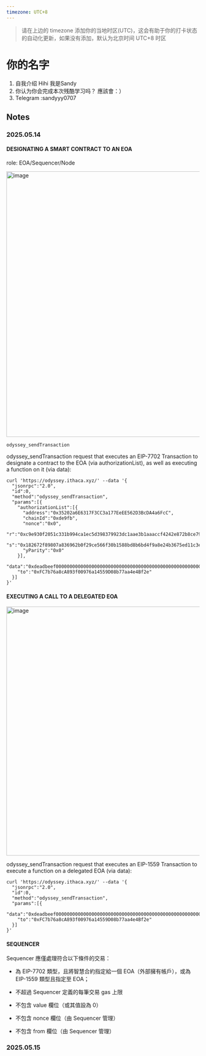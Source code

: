 ```yaml
---
timezone: UTC+8
---
```


> 请在上边的 timezone 添加你的当地时区(UTC)，这会有助于你的打卡状态的自动化更新，如果没有添加，默认为北京时间 UTC+8 时区


# 你的名字

1. 自我介绍 Hihi 我是Sandy
2. 你认为你会完成本次残酷学习吗？ 應該會：）
3. Telegram :sandyyy0707

## Notes

<!-- Content_START -->

### 2025.05.14

#### DESIGNATING A SMART CONTRACT TO AN EOA
role: EOA/Sequencer/Node

<img width="692" alt="image" src="https://github.com/user-attachments/assets/b846c750-ac2e-4b62-961f-dc60b7d7d9e8" />

```odyssey_sendTransaction```

odyssey_sendTransaction request that executes an EIP-7702 Transaction to designate a contract to the EOA (via authorizationList), as well as executing a function on it (via data):

```
curl 'https://odyssey.ithaca.xyz/' --data '{
  "jsonrpc":"2.0",
  "id":0,
  "method":"odyssey_sendTransaction",
  "params":[{
    "authorizationList":[{
      "address":"0x35202a6E6317F3CC3a177EeEE562D3BcDA4a6FcC",
      "chainId":"0xde9fb",
      "nonce":"0x0",
      "r":"0xc9e930f2051c331b994ca1ec5d398379923dc1aae3b1aaaccf4242e872b8ce79",
      "s":"0x182672f89807a836962b0f29ce566f30b1588bd8b6bd4f9a8e24b3675ed11c3e",
      "yParity":"0x0"
    }],
    "data":"0xdeadbeef00000000000000000000000000000000000000000000000000000000cafebabe",
    "to":"0xFC7b76a8cA893f00976a14559D08b77aa4e4Bf2e"
  }]
}'
```
#### EXECUTING A CALL TO A DELEGATED EOA
<img width="649" alt="image" src="https://github.com/user-attachments/assets/b0da9d47-b12f-49bd-ad71-61dbefa5e091" />

odyssey_sendTransaction request that executes an EIP-1559 Transaction to execute a function on a delegated EOA (via data):
```
curl 'https://odyssey.ithaca.xyz/' --data '{
  "jsonrpc":"2.0",
  "id":0,
  "method":"odyssey_sendTransaction",
  "params":[{
    "data":"0xdeadbeef00000000000000000000000000000000000000000000000000000000cafebabe",
    "to":"0xFC7b76a8cA893f00976a14559D08b77aa4e4Bf2e"
  }]
}'
```
#### SEQUENCER
Sequencer 應僅處理符合以下條件的交易：

- 為 EIP-7702 類型，且將智慧合約指定給一個 EOA（外部擁有帳戶），或為 EIP-1559 類型且指定至 EOA；

- 不超過 Sequencer 定義的每筆交易 gas 上限

- 不包含 value 欄位（或其值設為 0）

- 不包含 nonce 欄位（由 Sequencer 管理）

- 不包含 from 欄位（由 Sequencer 管理）

### 2025.05.15

<!-- Content_END -->
